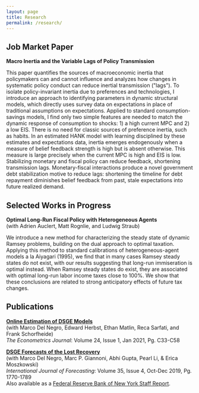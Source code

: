 ```yaml
---
layout: page
title: Research
permalink: /research/
---
```


Job Market Paper
-----------------
**Macro Inertia and the Variable Lags of Policy Transmission**  

This paper quantifies the sources of macroeconomic inertia that policymakers can and cannot influence and analyzes how changes in systematic policy conduct can reduce inertial transmission ("lags"). To isolate policy-invariant inertia due to preferences and technologies, I introduce an approach to identifying parameters in dynamic structural models, which directly uses survey data on expectations in place of traditional assumptions on expectations. Applied to standard consumption-savings models, I find only two simple features are needed to match the dynamic response of consumption to shocks: 1) a high current MPC and 2) a low EIS. There is no need for classic sources of preference inertia, such as habits. In an estimated HANK model with learning disciplined by these estimates and expectations data, inertia emerges endogenously when a measure of belief feedback strength is high but is absent otherwise. This measure is large precisely when the current MPC is high and EIS is low. Stabilizing monetary and fiscal policy can reduce feedback, shortening transmission lags. Monetary-fiscal interactions produce a novel government debt stabilization motive to reduce lags: shortening the timeline for debt repayment diminishes belief feedback from past, stale expectations into future realized demand.  

Selected Works in Progress
-----------------
**Optimal Long-Run Fiscal Policy with Heterogeneous Agents**  
(with Adrien Auclert, Matt Rognlie, and Ludwig Straub)  

We introduce a new method for characterizing the steady state of dynamic Ramsey problems,
building on the dual approach to optimal taxation. Applying this method to standard calibrations
of heterogeneous-agent models a la Aiyagari (1995), we find that in many cases Ramsey steady
states do not exist, with our results suggesting that long-run immiseration is optimal instead.
When Ramsey steady states do exist, they are associated with optimal long-run labor income
taxes close to 100%. We show that these conclusions are related to strong anticipatory effects of future tax changes.  

Publications
--------------
**[Online Estimation of DSGE Models](https://academic.oup.com/ectj/article/24/1/C33/5909595?login=true)**  
(with Marco Del Negro, Edward Herbst, Ethan Matlin, Reca Sarfati, and Frank Schorfheide)  
*The Econometrics Journal*: Volume 24, Issue 1, Jan 2021, Pg. C33-C58    

**[DSGE Forecasts of the Lost Recovery](https://www.sciencedirect.com/science/article/abs/pii/S0169207018302012?via%3Dihub)**  
(with Marco Del Negro, Marc P. Giannoni, Abhi Gupta, Pearl Li, & Erica Moszkowski)  
*International Journal of Forecasting*: Volume 35, Issue 4, Oct-Dec 2019, Pg. 1770-1789  
Also available as a [Federal Reserve Bank of New York Staff Report](/files/sr844.pdf).
